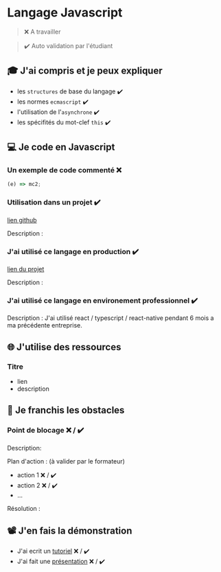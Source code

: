 # Langage Javascript

> ❌ A travailler

> ✔️ Auto validation par l'étudiant

## 🎓 J'ai compris et je peux expliquer

- les `structures` de base du langage ✔️
- les normes `ecmascript` ✔️
- l'utilisation de l'`asynchrone`  ✔️
- les spécifités du mot-clef `this`  ✔️

## 💻 Je code en Javascript

### Un exemple de code commenté ❌ 

```javascript
(e) => mc2;
```

### Utilisation dans un projet  ✔️

[lien github](https://github.com/Lindow-N/todoapp)

Description :

### J'ai utilisé ce langage en production  ✔️

[lien du projet](https://lindow-n.github.io/todoapp/)

Description :

### J'ai utilisé ce langage en environement professionnel ✔️

Description :  J'ai utilisé react  / typescript / react-native pendant 6 mois a ma précédente entreprise. 

## 🌐 J'utilise des ressources

### Titre

- lien
- description

## 🚧 Je franchis les obstacles

### Point de blocage ❌ / ✔️

Description:

Plan d'action : (à valider par le formateur)

- action 1 ❌ / ✔️
- action 2 ❌ / ✔️
- ...

Résolution :

## 📽️ J'en fais la démonstration

- J'ai ecrit un [tutoriel](...) ❌ / ✔️
- J'ai fait une [présentation](...) ❌ / ✔️

